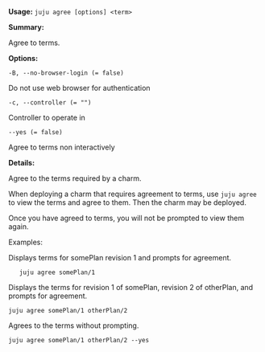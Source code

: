 **Usage:** `juju agree [options] <term>`

**Summary:**

Agree to terms.

**Options:**

`-B, --no-browser-login (= false)`

Do not use web browser for authentication

`-c, --controller (= "")`

Controller to operate in

`--yes (= false)`

Agree to terms non interactively

**Details:**

Agree to the terms required by a charm.

When deploying a charm that requires agreement to terms, use `juju agree` to view the terms and agree to them. Then the charm may be deployed.

Once you have agreed to terms, you will not be prompted to view them again.

Examples:

Displays terms for somePlan revision 1 and prompts for agreement.

`   juju agree somePlan/1`

Displays the terms for revision 1 of somePlan, revision 2 of otherPlan, and prompts for agreement.

   `juju agree somePlan/1 otherPlan/2`

Agrees to the terms without prompting.

   `juju agree somePlan/1 otherPlan/2 --yes`
